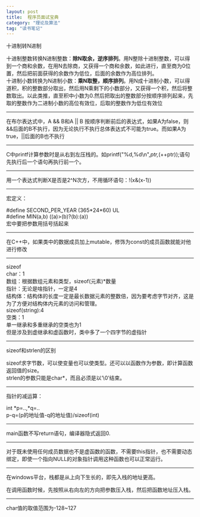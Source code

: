 ```yaml
---
layout: post
title:  程序员面试宝典
category: "理论及算法"
tag: "读书笔记"
---
```


十进制转N进制
<div>十进制整数转换N进制整数：<strong>除N取余，逆序排列</strong>。用N整除十进制整数，可以得到一个商和余数，在用N去除商，又获得一个商和余数，如此进行，直至商为0位置，然后把前面获得的余数作为低位，后面的余数作为高位排列。</div>
<div>十进制小数转换为N进制小数：<strong>乘N取整，顺序排列</strong>。用N成十进制小数，可以得道积，积的整数部分取出，然后用N乘剩下的小数部分，又获得一个积，然后将整数取出。以此类推，直至积中小数为0.然后把取出的整数部分按顺序排列起来，先取的整数作为二进制小数的高位有效位，后取的整数作为低位有效位</div>
<div>

<hr />

在布尔表达式中，A &amp;&amp; B和A || B 按顺序判断前后的表达式，如果A为false，则&amp;&amp;后面的B不执行，因为无论执行不执行总体表达式不可能为true。而如果A为true，||后面的B也不执行

</div>

<hr />

C中printf计算参数时是从右到左压栈的。如printf("%d,%d\n",*ptr,*(++ptr));语句先执行后一个语句再执行前一个。
<div>

<hr />

用一个表达式判断X是否是2^N次方，不用循环语句：!(x&amp;(x-1))

</div>
<div>

<hr />

宏定义：

</div>
<div>#define SECOND_PER_YEAR (365*24*60) UL</div>
<div>#define MIN(a,b) ((a)&gt;(b)?(b):(a))</div>
<div>宏中要把参数用括号括起来</div>
<div>

<hr />

在C++中，如果类中的数据成员加上mutable，修饰为const的成员函数就能对他进行修改

</div>
<div>

<hr />

</div>
<div>sizeof</div>
<div>char：1</div>
<div>数组：根据数组元素和类型，sizeof(元素)*数量</div>
<div>指针：无论是啥指针，一定是4</div>
<div>结构体：结构体的长度一定是最长数据元素的整数倍，因为要考虑字节对齐，这是为了方便对结构体内元素的访问和管理。</div>
<div>sizeof(string):4</div>
<div>空类：1</div>
<div>单一继承和多重继承的空类也为1</div>
<div>但是涉及到虚继承和虚函数时，类中多了一个四字节的虚指针</div>
<div>

<hr />

sizeof和strlen的区别

</div>
<div>sizeof求字节数，可以使变量也可以使类型。还可以以函数作为参数，即计算函数返回值的size。</div>
<div>strlen的参数只能是char*，而且必须是以‘\0’结束。</div>
<div>

<hr />

指针的减运算：

</div>
<div>int *p=..,*q=..</div>
<div>p-q=(p的地址值-q的地址值)/sizeof(int)</div>
<div>

<hr />

</div>
<div>main函数不写return语句，编译器隐式返回0.</div>
<div>

<hr />

对于既未使用任何成员数据也不是虚函数的函数，不需要this指针，也不需要动态绑定，即使一个指向NULL的对象指针调用这种函数也可以正常运行。

</div>
<div>

<hr />

在windows平台，栈都是从上向下生长的，即先入栈的地址更高。

</div>
<div>在调用函数时候，先按照从右向左的方向把参数压入栈，然后把函数地址压入栈。</div>
<div>

<hr />

char值的取值范围为-128~127

</div>
<div></div>
<div></div>